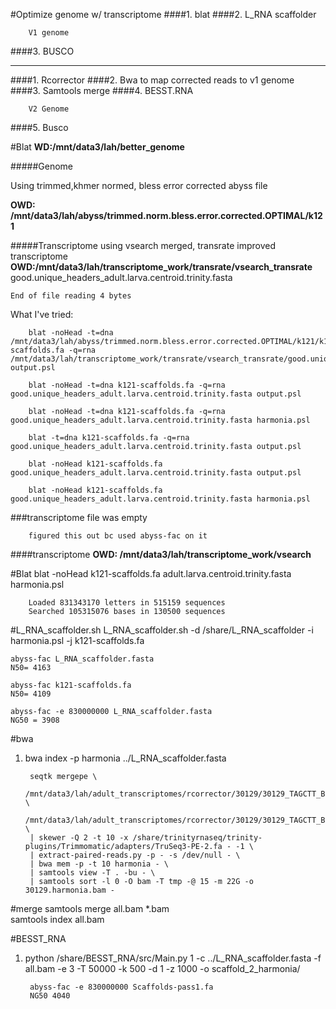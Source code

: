 #Optimize genome w/ transcriptome
####1. blat
####2. L_RNA scaffolder
		
		V1 genome
####3. BUSCO
_________________________________		
####1. Rcorrector
####2. Bwa to map corrected reads to v1 genome
####3. Samtools merge
####4. BESST.RNA

		V2 Genome	
####5. Busco			


#Blat
**WD:/mnt/data3/lah/better_genome**

#####Genome

Using trimmed,khmer normed, bless error corrected abyss file

**OWD: /mnt/data3/lah/abyss/trimmed.norm.bless.error.corrected.OPTIMAL/k121** 

#####Transcriptome
using vsearch merged, transrate improved transcriptome 
 **OWD:/mnt/data3/lah/transcriptome_work/transrate/vsearch_transrate**
good.unique_headers_adult.larva.centroid.trinity.fasta

	End of file reading 4 bytes
What I've tried:
		
		blat -noHead -t=dna /mnt/data3/lah/abyss/trimmed.norm.bless.error.corrected.OPTIMAL/k121/k121-scaffolds.fa -q=rna /mnt/data3/lah/transcriptome_work/transrate/vsearch_transrate/good.unique_headers_adult.larva.centroid.trinity.fasta output.psl
		
		blat -noHead -t=dna k121-scaffolds.fa -q=rna good.unique_headers_adult.larva.centroid.trinity.fasta output.psl
		
		blat -noHead -t=dna k121-scaffolds.fa -q=rna good.unique_headers_adult.larva.centroid.trinity.fasta harmonia.psl
		
		blat -t=dna k121-scaffolds.fa -q=rna good.unique_headers_adult.larva.centroid.trinity.fasta output.psl
		
		blat -noHead k121-scaffolds.fa good.unique_headers_adult.larva.centroid.trinity.fasta output.psl
		
		blat -noHead k121-scaffolds.fa good.unique_headers_adult.larva.centroid.trinity.fasta harmonia.psl	
		
###transcriptome file was empty

		figured this out bc used abyss-fac on it
		
####transcriptome 
**OWD: /mnt/data3/lah/transcriptome_work/vsearch**

#Blat
blat -noHead k121-scaffolds.fa adult.larva.centroid.trinity.fasta harmonia.psl

		Loaded 831343170 letters in 515159 sequences
		Searched 105315076 bases in 130500 sequences

#L_RNA_scaffolder.sh
L_RNA_scaffolder.sh -d /share/L_RNA_scaffolder -i harmonia.psl -j k121-scaffolds.fa

	abyss-fac L_RNA_scaffolder.fasta 
	N50= 4163

	abyss-fac k121-scaffolds.fa
	N50= 4109
	
	abyss-fac -e 830000000 L_RNA_scaffolder.fasta
	NG50 = 3908
#bwa
1. bwa index -p harmonia ../L_RNA_scaffolder.fasta

		seqtk mergepe \
		/mnt/data3/lah/adult_transcriptomes/rcorrector/30129/30129_TAGCTT_BC6PR5ANXX_L008_001.R1.cor.fq \
		/mnt/data3/lah/adult_transcriptomes/rcorrector/30129/30129_TAGCTT_BC6PR5ANXX_L008_001.R1.cor.fq \
		| skewer -Q 2 -t 10 -x /share/trinityrnaseq/trinity-plugins/Trimmomatic/adapters/TruSeq3-PE-2.fa - -1 \
		| extract-paired-reads.py -p - -s /dev/null - \
		| bwa mem -p -t 10 harmonia - \
		| samtools view -T . -bu - \
		| samtools sort -l 0 -O bam -T tmp -@ 15 -m 22G -o 30129.harmonia.bam -
		
#merge 
samtools merge all.bam *.bam	
samtools index all.bam

#BESST_RNA
1. python /share/BESST_RNA/src/Main.py 1 -c ../L_RNA_scaffolder.fasta -f all.bam -e 3 -T 50000 -k 500 -d 1 -z 1000 -o scaffold_2_harmonia/

		abyss-fac -e 830000000 Scaffolds-pass1.fa
		NG50 4040

